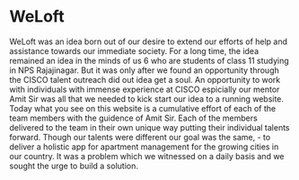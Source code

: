 # WeLoft
WeLoft was an idea born out of our desire to extend our efforts of help and assistance towards our immediate society. For a long time, the idea remained an idea in the minds of us 6 who are students of class 11 studying in NPS Rajajinagar. But it was only after we found an opportunity through the CISCO talent outreach did out idea get a soul. An opportunity to work with individuals with immense experience at CISCO espicially our mentor Amit Sir was all that we needed to kick start our idea to a running website. Today what you see on this website is a cumulative effort of each of the team members with the guidence of Amit Sir. Each of the members delivered to the team in their own unique way putting their individual talents forward. Though our talents were different our goal was the same, - to deliver a holistic app for apartment management for the growing cities in our country. It was a problem which we witnessed on a daily basis and we sought the urge to build a solution.